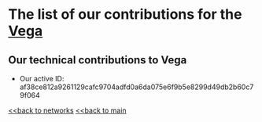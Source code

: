 # The list of our contributions for the [Vega](https://vega.xyz/)

## Our technical contributions to Vega

- Our active ID: af38ce812a9261129cafc9704adfd0a6da075e6f9b5e8299d49db2b60c79f064


[<<back to networks](https://github.com/nq4-net/entrance/tree/main/networks)
[<<back to main](https://github.com/nq4-net/entrance)